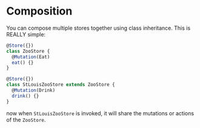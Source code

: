# Composition
You can compose multiple stores together using class inheritance. This is REALLY
simple:

```javascript
@Store({})
class ZooStore {
  @Mutation(Eat)
  eat() {}
}

@Store({})
class StLouisZooStore extends ZooStore {
  @Mutation(Drink)
  drink() {}
}
```

now when `StLouisZooStore` is invoked, it will share the mutations or actions of the `ZooStore`.
